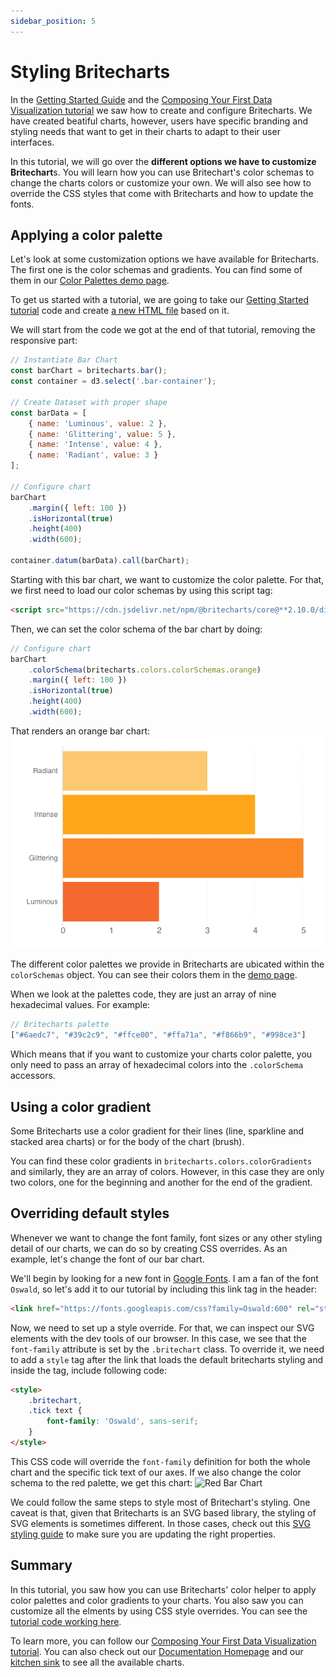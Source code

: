 ```yaml
---
sidebar_position: 5
---
```


# Styling Britecharts
In the [Getting Started Guide][gettingStarted] and the [Composing Your First Data Visualization tutorial][composingDataviz] we saw how to create and configure Britecharts. We have created beatiful charts, however, users have specific branding and styling needs that want to get in their charts to adapt to their user interfaces.

In this tutorial, we will go over the **different options we have to customize Britechart**s. You will learn how you can use Britechart's color schemas to change the charts colors or customize your own. We will also see how to override the CSS styles that come with Britecharts and how to update the fonts.

## Applying a color palette
Let's look at some customization options we have available for Britecharts. The first one is the color schemas and gradients. You can find some of them in our [Color Palettes demo page][colorPalettesDemo].

To get us started with a tutorial, we are going to take our [Getting Started tutorial][gettingStarted] code and create [a new HTML file][stylingBritechartsHTML] based on it.

We will start from the code we got at the end of that tutorial, removing the responsive part:
```js
// Instantiate Bar Chart
const barChart = britecharts.bar();
const container = d3.select('.bar-container');

// Create Dataset with proper shape
const barData = [
    { name: 'Luminous', value: 2 },
    { name: 'Glittering', value: 5 },
    { name: 'Intense', value: 4 },
    { name: 'Radiant', value: 3 }
];

// Configure chart
barChart
    .margin({ left: 100 })
    .isHorizontal(true)
    .height(400)
    .width(600);

container.datum(barData).call(barChart);
```

Starting with this bar chart, we want to customize the color palette. For that, we first need to load our color schemas by using this script tag:
```html
<script src="https://cdn.jsdelivr.net/npm/@britecharts/core@**2.10.0/dist/umd/colors.min.js"></script>
```

Then, we can set the color schema of the bar chart by doing:
```js
// Configure chart
barChart
    .colorSchema(britecharts.colors.colorSchemas.orange)
    .margin({ left: 100 })
    .isHorizontal(true)
    .height(400)
    .width(600);
```
That renders an orange bar chart:
![Orange Bar Chart][orangeBarChartImg]

The different color palettes we provide in Britecharts are ubicated within the `colorSchemas` object. You can see their colors them in the [demo page][colorPalettesDemo].

When we look at the palettes code, they are just an array of nine hexadecimal values. For example:
```js
// Britecharts palette
["#6aedc7", "#39c2c9", "#ffce00", "#ffa71a", "#f866b9", "#998ce3"]
```
Which means that if you want to customize your charts color palette, you only need to pass an array of hexadecimal colors into the `.colorSchema` accessors.

## Using a color gradient
Some Britecharts use a color gradient for their lines (line, sparkline and stacked area charts) or for the body of the chart (brush).

You can find these color gradients in `britecharts.colors.colorGradients` and similarly, they are an array of colors. However, in this case they are only two colors, one for the beginning and another for the end of the gradient.

## Overriding default styles
Whenever we want to change the font family, font sizes or any other styling detail of our charts, we can do so by creating CSS overrides. As an example, let's change the font of our bar chart.

We'll begin by looking for a new font in [Google Fonts][gFonts]. I am a fan of the font `Oswald`, so let's add it to our tutorial by including this link tag in the header:
```html
<link href="https://fonts.googleapis.com/css?family=Oswald:600" rel="stylesheet">
```
Now, we need to set up a style override. For that, we can inspect our SVG elements with the dev tools of our browser. In this case, we see that the `font-family` attribute is set by the `.britechart` class. To override it, we need to add a `style` tag after the link that loads the default britecharts styling and inside the tag, include following code:
```html
<style>
    .britechart,
    .tick text {
        font-family: 'Oswald', sans-serif;
    }
</style>
```
This CSS code will override the `font-family` definition for both the whole chart and the specific tick text of our axes. If we also change the color schema to the red palette, we get this chart:
![Red Bar Chart][redBarChartImg]

We could follow the same steps to style most of Britechart's styling. One caveat is that, given that Britecharts is an SVG based library, the styling of SVG elements is sometimes different. In those cases, check out this [SVG styling guide][svgReference] to make sure you are updating the right properties.

## Summary
In this tutorial, you saw how you can use Britecharts' color helper to apply color palettes and color gradients to your charts. You also saw you can customize all the elments by using CSS style overrides. You can see the [tutorial code working here][stylingBritechartsTutorial].

To learn more, you can follow our [Composing Your First Data Visualization tutorial][composingDataviz]. You can also check out our [Documentation Homepage][home] and our [kitchen sink][demos] to see all the available charts.

[home]: http://britecharts.github.io/britecharts/
[demos]: http://britecharts.github.io/britecharts/**tutorial-kitchen-sink.html
[gettingStarted]: ./getting-started.md
[composingDataviz]: ./composing-dataviz.md
[colorPalettesDemo]: http://britecharts.github.io/britecharts/**tutorial-color.html
[stylingBritechartsHTML]: https://github.com/britecharts/britecharts/blob/master/packages/docs/docs/tutorials/html/tutorial-styling-britecharts.html
[stylingBritechartsTutorial]: ./styling-charts.md
[orangeBarChartImg]: https://raw.githubusercontent.com/britecharts/britecharts/master/packages/docs/static/img/tutorial/orange-bar-chart.png
[redBarChartImg]: https://raw.githubusercontent.com/britecharts/britecharts/master/packages/docs/static/img/tutorials/red-bar-chart.png
[gFonts]: https://fonts.google.com/
[svgReference]: https://www.smashingmagazine.com/2014/11/styling-and-animating-svgs-with-css/
